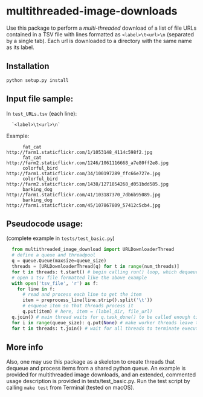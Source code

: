 # multithreaded-image-downloads

Use this package to perform a *multi-threaded* download of a list of file URLs contained in a TSV file with lines formatted as
`<label>\t<url>\n` (separated by a single tab). Each url is downloaded to a directory with the same name as its label.

## Installation
`python setup.py install`

## Input file sample:
  In `test_URLs.tsv` (each line):
    
      `<label>\t<url>\n`

Example:
```
      fat_cat         http://farm1.staticflickr.com/1/1053148_4114c598f2.jpg
      fat_cat         http://farm2.staticflickr.com/1246/1061116668_a7e80ff2e8.jpg
      colorful_bird   http://farm1.staticflickr.com/34/100197289_ffc66e727e.jpg
      colorful_bird   http://farm2.staticflickr.com/1438/1271854268_d051bdd585.jpg
      barking_dog     http://farm1.staticflickr.com/41/103187370_7db6b95089.jpg
      barking_dog     http://farm1.staticflickr.com/45/107867809_57412c5cb4.jpg
```
## Pseudocode usage:
(complete example in `tests/test_basic.py`)
```python
  from multithreaded_image_download import URLDownloaderThread
  # define a queue and threadpool
  q = queue.Queue(maxsize=queue_size)
  threads = [URLDownloaderThread(q) for t in range(num_threads)]
  for t in threads: t.start() # begin calling run() loop, which dequeues and processes queue items
  # open a tsv file formatted like the above example
  with open('tsv_file', 'r') as f:
    for line in f:
      # read and process each line to get the item
      item = preprocess_line(line.strip().split('\t'))
      # enqueue item so that threads process it
      q.put(item) # here, item = (label_dir, file_url)
  q.join() # main thread waits for q.task_done() to be called enough times so that all enqueued elements are processed
  for i in range(queue_size): q.put(None) # make worker threads leave the t.run() loop
  for t in threads: t.join() # wait for all threads to terminate execution
  ```
  

## More info
Also, one may use this package as a skeleton to create threads that dequeue and process items from a shared python queue.
An example is provided for multithreaded image downloads, and an extended, commented usage description
is provided in tests/test_basic.py. Run the test script by calling `make test` from Terminal (tested on macOS).
